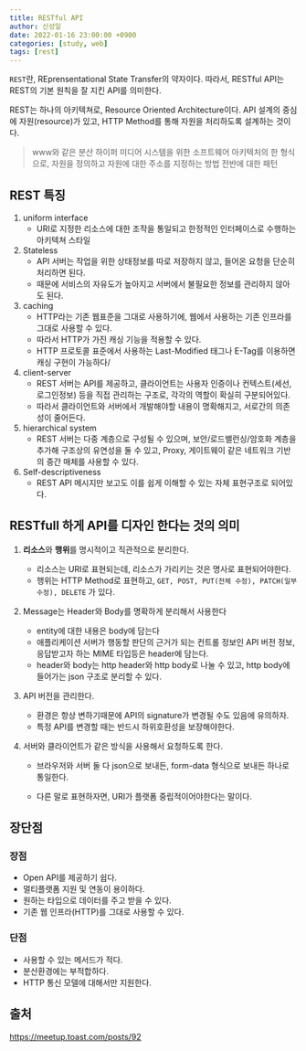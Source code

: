 ```yaml
---
title: RESTful API
author: 신성일
date: 2022-01-16 23:00:00 +0900
categories: [study, web]
tags: [rest]
---
```


`REST`란, REprensentational State Transfer의 약자이다. 따라서, RESTful API는 REST의 기본 원칙을 잘 지킨 API를 의미한다.

REST는 하나의 아키텍쳐로, Resource Oriented Architecture이다. API 설계의 중심에 자원(resource)가 있고, HTTP Method를 통해 자원을 처리하도록 설계하는 것이다.

> www와 같은 분산 하이퍼 미디어 시스템을 위한 소프트웨어 아키텍처의 한 형식으로, 자원을 정의하고 자원에 대한 주소를 지정하는 방법 전반에 대한 패턴

## REST 특징

1. uniform interface
   - URI로 지정한 리소스에 대한 조작을 통일되고 한정적인 인터페이스로 수행하는 아키텍쳐 스타일
2. Stateless
   - API 서버는 작업을 위한 상태정보를 따로 저장하지 않고, 들어온 요청을 단순히 처리하면 된다.
   - 때문에 서비스의 자유도가 높아지고 서버에서 불필요한 정보를 관리하지 않아도 된다.
3. caching
   - HTTP라는 기존 웹표준을 그대로 사용하기에, 웹에서 사용하는 기존 인프라를 그대로 사용할 수 있다.
   - 따라서 HTTP가 가진 캐싱 기능을 적용할 수 있다.
   - HTTP 프로토콜 표준에서 사용하는 Last-Modified 태그나 E-Tag를 이용하면 캐싱 구현이 가능하다/
4. client-server
   - REST 서버는 API를 제공하고, 클라이언트는 사용자 인증이나 컨텍스트(세선, 로그인정보) 등을 직접 관리하는 구조로, 각각의 역할이 확실히 구분되어있다.
   - 따라서 클라이언트와 서버에서 개발해야할 내용이 명확해지고, 서로간의 의존성이 줄어든다.
5. hierarchical system
   - REST 서버는 다중 계층으로 구성될 수 있으며, 보안/로드밸런싱/암호화 계층을 추가해 구조상의 유연성을 둘 수 있고, Proxy, 게이트웨이 같은 네트워크 기반의 중간 매체를 사용할 수 있다.
6. Self-descriptiveness
   - REST API 메시지만 보고도 이를 쉽게 이해할 수 있는 자체 표현구조로 되어있다.

## RESTfull 하게 API를 디자인 한다는 것의 의미

1. **리소스**와 **행위**를 명시적이고 직관적으로 분리한다.

   - 리소스는 URI로 표현되는데, 리소스가 가리키는 것은 명사로 표현되어야한다.
   - 행위는 HTTP Method로 표현하고, `GET, POST, PUT(전체 수정), PATCH(일부 수정), DELETE` 가 있다.

2. Message는 Header와 Body를 명확하게 분리해서 사용한다

   - entity에 대한 내용은 body에 담는다
   - 애플리케이션 서버가 행동할 판단의 근거가 되는 컨트롤 정보인 API 버전 정보, 응답받고자 하는 MIME 타입등은 header에 담는다.
   - header와 body는 http header와 http body로 나눌 수 있고, http body에 들어가는 json 구조로 분리할 수 있다.

3. API 버전을 관리한다.

   - 환경은 항상 변하기때문에 API의 signature가 변경될 수도 있음에 유의하자.
   - 특정 API를 변경할 때는 반드시 하위호환성을 보장해야한다.

4. 서버와 클라이언트가 같은 방식을 사용해서 요청하도록 한다.

   - 브라우저와 서버 둘 다 json으로 보내든, form-data 형식으로 보내든 하나로 통일한다.

   - 다른 말로 표현하자면, URI가 플랫폼 중립적이어야한다는 말이다.

## 장단점

### 장점

- Open API를 제공하기 쉽다.
- 멀티플랫폼 지원 및 연동이 용이하다.
- 원하는 타입으로 데이터를 주고 받을 수 있다.
- 기존 웹 인프라(HTTP)를 그대로 사용할 수 있다.

### 단점

- 사용할 수 있는 메서드가 적다.
- 분산환경에는 부적합하다.
- HTTP 통신 모델에 대해서만 지원한다.

## 출처

https://meetup.toast.com/posts/92
